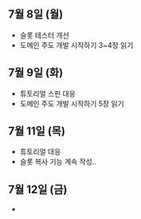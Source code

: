 
## 7월 8일 (월)

- 슬롯 테스터 개선
- 도메인 주도 개발 시작하기 3~4장 읽기

## 7월 9일 (화)

- 튜토리얼 스핀 대응
- 도메인 주도 개발 시작하기 5장 읽기

## 7월 11일 (목)

- 튜토리얼 대응
- 슬롯 복사 기능 계속 작성..

## 7월 12일 (금)

- 